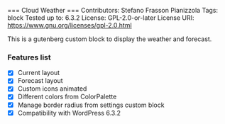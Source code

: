 === Cloud Weather ===
Contributors:      Stefano Frasson Pianizzola
Tags:              block
Tested up to:      6.3.2
License:           GPL-2.0-or-later
License URI:       https://www.gnu.org/licenses/gpl-2.0.html

This is a gutenberg custom block to display the weather and forecast. 

### Features list

- [x] Current layout
- [x] Forecast layout
- [x] Custom icons animated
- [x] Different colors from ColorPalette
- [x] Manage border radius from settings custom block
- [x] Compatibility with WordPress 6.3.2